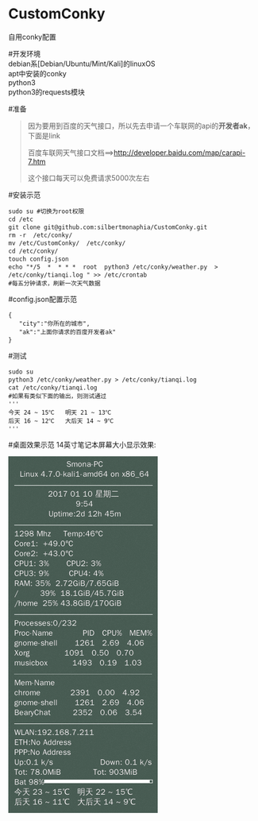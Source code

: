 # CustomConky  
自用conky配置

#开发环境   
debian系[Debian/Ubuntu/Mint/Kali]的linuxOS  
apt中安装的conky  
python3  
python3的requests模块  


#准备  

>因为要用到百度的天气接口，所以先去申请一个车联网的api的**开发者ak**，下面是link  
>  
>百度车联网天气接口文档==>http://developer.baidu.com/map/carapi-7.htm  
>  
>这个接口每天可以免费请求5000次左右  

#安装示范  

```
sudo su #切换为root权限
cd /etc
git clone git@github.com:silbertmonaphia/CustomConky.git
rm -r  /etc/conky/
mv /etc/CustomConky/  /etc/conky/
cd /etc/conky/
touch config.json
echo "*/5  *  * * *  root  python3 /etc/conky/weather.py  > /etc/conky/tianqi.log " >> /etc/crontab
#每五分钟请求，刷新一次天气数据
```

#config.json配置示范  

```
{
   "city":"你所在的城市",
   "ak":"上面你请求的百度开发者ak"
}

```

#测试 

```
sudo su
python3 /etc/conky/weather.py > /etc/conky/tianqi.log
cat /etc/conky/tianqi.log
#如果有类似下面的输出，则测试通过
'''
今天 24 ~ 15℃   明天 21 ~ 13℃
后天 16 ~ 12℃   大后天 14 ~ 9℃
'''

```
#桌面效果示范
14英寸笔记本屏幕大小显示效果:    

![myconky](./myconky.png) 
